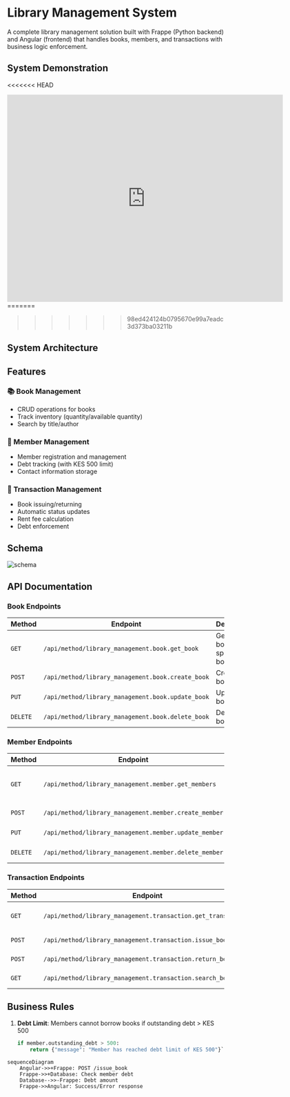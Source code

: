 # Library Management System

A complete library management solution built with Frappe (Python backend) and Angular (frontend) that handles books, members, and transactions with business logic enforcement.
## System Demonstration

<<<<<<< HEAD
<iframe 
    src="https://drive.google.com/file/d/1R96uzbvD_Q7PHi2pJ_vn0l1KLKg_hMgL/preview" 
    width="640" 
    height="480" 
    allow="autoplay"
    style="border:none;"
></iframe>
=======

>>>>>>> 98ed424124b0795670e99a7eadc3d373ba03211b
## System Architecture

## Features

### 📚 Book Management
- CRUD operations for books
- Track inventory (quantity/available quantity)
- Search by title/author

### 👥 Member Management
- Member registration and management
- Debt tracking (with KES 500 limit)
- Contact information storage

### 🔄 Transaction Management
- Book issuing/returning
- Automatic status updates
- Rent fee calculation
- Debt enforcement

## Schema
![schema](https://github.com/user-attachments/assets/8e3baa70-1ecd-4388-bfcc-87ba52f4b092)


## API Documentation

### Book Endpoints

| Method | Endpoint | Description | Parameters |
|--------|----------|-------------|------------|
| `GET` | `/api/method/library_management.book.get_book` | Get all books or specific book | `book_name` (optional) |
| `POST` | `/api/method/library_management.book.create_book` | Create new book | `title`, `author`, `isbn`, `publisher`, `quantity` |
| `PUT` | `/api/method/library_management.book.update_book` | Update book | `book_name`, `title`/`author`/`isbn`/`publisher`/`quantity` |
| `DELETE` | `/api/method/library_management.book.delete_book` | Delete book | `book_name` |

### Member Endpoints

| Method | Endpoint | Description | Parameters |
|--------|----------|-------------|------------|
| `GET` | `/api/method/library_management.member.get_members` | Get all members or specific member | `email` (optional) |
| `POST` | `/api/method/library_management.member.create_member` | Create new member | `first_name`, `last_name`, `email`, `phone` |
| `PUT` | `/api/method/library_management.member.update_member` | Update member | `member_id`, `first_name`/`last_name`/`email`/`phone`/`outstanding_debt` |
| `DELETE` | `/api/method/library_management.member.delete_member` | Delete member | `member_id` |

### Transaction Endpoints

| Method | Endpoint | Description | Parameters |
|--------|----------|-------------|------------|
| `GET` | `/api/method/library_management.transaction.get_transactions` | Get all transactions or specific | `transaction_id` (optional) |
| `POST` | `/api/method/library_management.transaction.issue_book` | Issue book to member | `book_name`, `email` |
| `POST` | `/api/method/library_management.transaction.return_book` | Return book | `transaction_id`, `rent_fee` |
| `GET` | `/api/method/library_management.transaction.search_books` | Search books | `author` or `title` |

## Business Rules

1. **Debt Limit**: Members cannot borrow books if outstanding debt > KES 500
   ```python
   if member.outstanding_debt > 500:
       return {"message": "Member has reached debt limit of KES 500"}```


```mermaid
sequenceDiagram
    Angular->>+Frappe: POST /issue_book
    Frappe->>+Database: Check member debt
    Database-->>-Frappe: Debt amount
    Frappe->>Angular: Success/Error response
